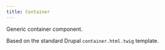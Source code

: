 ```yaml
---
title: Container
---
```

Generic container component.

Based on the standard Drupal `container.html.twig` template.
